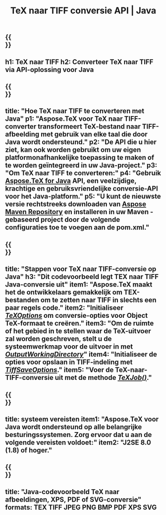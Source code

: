﻿---
translation: true
template: /_templates/_conversion-child-java.md
title: TeX naar TIFF conversie API | Java
description: TeX naar TIFF conversie functionaliteit. Integreer deze on-premise Java-bibliotheek in uw project of gebruik platformonafhankelijke applicaties om TeX naar TIFF te converteren.
keywords: tex naar tiff api java, tex2tiff integratie
url: /java/conversion/tex-to-tiff/
family: tex
platformtag: java
feature: conversion
informat: TEX
outformat: TIFF
otherformats: BMP PNG JPEG XPS PDF SVG
---

{{<section banner>}}
---
h1: TeX naar TIFF
h2: Converteer TeX naar TIFF via API-oplossing voor Java
---

{{<section overview>}}
---
title: "Hoe TeX naar TIFF te converteren met Java"
p1: "Aspose.TeX voor TeX naar TIFF-converter transformeert TeX-bestand naar TIFF-afbeelding met gebruik van elke taal die door Java wordt ondersteund."
p2: "De API die u hier ziet, kan ook worden gebruikt om uw eigen platformonafhankelijke toepassing te maken of te worden geïntegreerd in uw Java-project."
p3: "Om TeX naar TIFF te converteren:"
p4: "Gebruik [Aspose.TeX for Java](https://products.aspose.com/tex/java) API, een veelzijdige, krachtige en gebruiksvriendelijke conversie-API voor het Java-platform."
p5: "U kunt de nieuwste versie rechtstreeks downloaden van [Aspose Maven Repository](https://repository.aspose.com/tex/) en installeren in uw Maven -gebaseerd project door de volgende configuraties toe te voegen aan de pom.xml."
---

{{<section feature1>}}
---
title: "Stappen voor TeX naar TIFF-conversie op Java"
h3: "Dit codevoorbeeld legt TEX naar TIFF Java-conversie uit"
item1: "Aspose.TeX maakt het de ontwikkelaars gemakkelijk om TEX-bestanden om te zetten naar TIFF in slechts een paar regels code."
item2: "Initialiseer [*TeXOptions*](https://reference.aspose.com/tex/java/com.aspose.tex/TeXOptions) om conversie-opties voor Object TeX-formaat te creëren."
item3: "Om de ruimte of het gebied in te stellen waar de TeX-uitvoer zal worden geschreven, stelt u de systeemwerkmap voor de uitvoer in met [*OutputWorkingDirectory*](https://reference.aspose.com/tex/java/com.aspose.tex/TeXOptions#getOutputWorkingDirectory--)"
item4: "Initialiseer de opties voor opslaan in TIFF-indeling met [*TiffSaveOptions*](https://reference.aspose.com/tex/java/com.aspose.tex.rendering/TiffSaveOptions)."
item5: "Voer de TeX-naar-TIFF-conversie uit met de methode [*TeXJob()*](https://reference.aspose.com/tex/java/com.aspose.tex/TeXJob)."
---

{{<section feature2>}}
---
title: systeem vereisten
item1: "Aspose.TeX voor Java wordt ondersteund op alle belangrijke besturingssystemen. Zorg ervoor dat u aan de volgende vereisten voldoet:"
item2: "J2SE 8.0 (1.8) of hoger."
---

{{<section widget>}}
---
title: "Java-codevoorbeeld TeX naar afbeeldingen, XPS, PDF of SVG-conversie"
formats: TEX TIFF JPEG PNG BMP PDF XPS SVG
---
